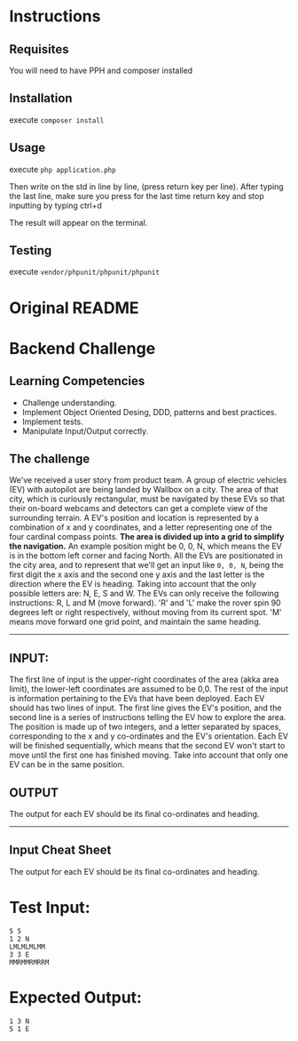 # Instructions

## Requisites

You will need to have PPH and composer installed

## Installation

execute `composer install`

## Usage

execute `php application.php`

Then write on the std in line by line, (press return key per line).
After typing the last line, make sure you press for the last time return key and stop inputting
by typing ctrl+d

The result will appear on the terminal.

## Testing

execute `vendor/phpunit/phpunit/phpunit` 





# Original README

# Backend Challenge

## Learning Competencies
- Challenge understanding.
- Implement Object Oriented Desing, DDD, patterns and best practices.
- Implement tests.
- Manipulate Input/Output correctly.

## The challenge
We've received a user story from product team.
A group of electric vehicles (EV) with autopilot are being landed by Wallbox on a city.
The area of that city, which is curiously rectangular, must be navigated by these EVs so that their on-board webcams and detectors can get a complete view of the surrounding terrain.
A EV's position and location is represented by a combination of x and y coordinates, and a letter representing one of the four cardinal compass points.
**The area is divided up into a grid to simplify the navigation.** An example position might be 0, 0, N, which means the EV is in the bottom left corner and facing North.
All the EVs are positionated in the city area, and to represent that we'll get an input like `0, 0, N`, being the first digit the x axis and the second one y axis and the last letter is the direction where the EV is heading.
Taking into account that the only possible letters are: N, E, S and W.
The EVs can only receive the following instructions: R, L and M (move forward).
'R' and 'L' make the rover spin 90 degrees left or right respectively, without moving from its current spot. 'M' means move forward one grid point, and maintain the same heading.

---

## INPUT:
The first line of input is the upper-right coordinates of the area (akka area limit), the lower-left coordinates are assumed to be 0,0.
The rest of the input is information pertaining to the EVs that have been deployed. Each EV should has two lines of input.
The first line gives the EV's position, and the second line is a series of instructions telling the EV how to explore the area.
The position is made up of two integers, and a letter separated by spaces, corresponding to the x and y co-ordinates and the EV's orientation.
Each EV will be finished sequentially, which means that the second EV won't start to move until the first one has finished moving.
Take into account that only one EV can be in the same position.

## OUTPUT
The output for each EV should be its final co-ordinates and heading.

---

## Input Cheat Sheet
The output for each EV should be its final co-ordinates and heading.

# Test Input:
```
5 5
1 2 N
LMLMLMLMM
3 3 E
MMRMMRMRRM
```

# Expected Output:
```
1 3 N
5 1 E
```
